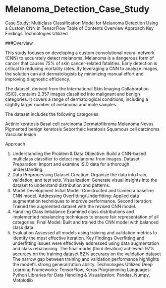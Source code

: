 # Melanoma_Detection_Case_Study

Case Study: Multiclass Classification Model for Melanoma Detection Using a Custom CNN in TensorFlow
Table of Contents
Overview
Approach
Key Findings
Technologies Utilized

###Overview

This study focuses on developing a custom convolutional neural network (CNN) to accurately detect melanoma. Melanoma is a dangerous form of cancer that causes 75% of skin cancer-related fatalities. Early detection is critical to reducing mortality rates. By leveraging a CNN to analyze images, the solution can aid dermatologists by minimizing manual effort and improving diagnostic efficiency.

The dataset, derived from the International Skin Imaging Collaboration (ISIC), contains 2,357 images classified into malignant and benign categories. It covers a range of dermatological conditions, including a slightly larger number of melanoma and mole samples.

The dataset includes the following categories:

Actinic keratosis
Basal cell carcinoma
Dermatofibroma
Melanoma
Nevus
Pigmented benign keratosis
Seborrheic keratosis
Squamous cell carcinoma
Vascular lesion

Approach
1. Understanding the Problem & Data
Objective: Build a CNN-based multiclass classifier to detect melanoma from images.
Dataset Preparation: Import and examine ISIC data for a thorough understanding.
2. Data Preprocessing
Dataset Creation: Organize the data into train, validation, and test sets.
Visualization: Generate visual insights into the dataset to understand distribution and patterns.
3. Model Development
Initial Model: Constructed and trained a baseline CNN model.
Addressing Overfitting/Underfitting: Applied data augmentation techniques to improve performance.
Second Iteration: Trained the augmented dataset with the revised CNN model.
4. Handling Class Imbalance
Examined class distributions and implemented rebalancing techniques to ensure fair representation of all categories.
Final Model: Built and trained the CNN model with balanced class data.
5. Evaluation
Assessed all models using training and validation metrics to identify the most effective iteration.
Key Findings
Overfitting and underfitting issues were effectively addressed using data augmentation and class rebalancing.
The final model (third iteration) achieved:
97% accuracy on the training dataset
82% accuracy on the validation dataset
The narrow gap between training and validation performance highlights the model's strong generalization ability.
Technologies Utilized
Deep Learning Frameworks: TensorFlow, Keras
Programming Languages: Python 
Libraries for Data Handling & Visualization: Pandas, Numpy, Matplotlib
